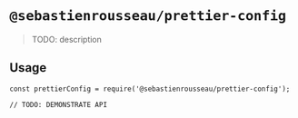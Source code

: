 # `@sebastienrousseau/prettier-config`

> TODO: description

## Usage

```
const prettierConfig = require('@sebastienrousseau/prettier-config');

// TODO: DEMONSTRATE API
```
